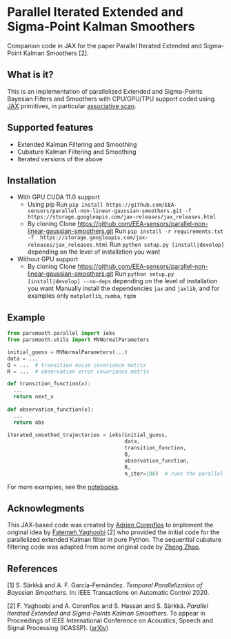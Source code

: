 # Parallel Iterated Extended and Sigma-Point Kalman Smoothers

Companion code in JAX for the paper Parallel Iterated Extended and Sigma-Point Kalman Smoothers [2].

What is it?
-----------

This is an implementation of parallelized Extended and Sigma-Points Bayesian Filters and Smoothers with CPU/GPU/TPU support coded using [JAX](https://github.com/google/jax) primitives, in particular [associative scan](https://en.wikipedia.org/wiki/Prefix_sum?wprov=sfla1).

Supported features
------------------

* Extended Kalman Filtering and Smoothing
* Cubature Kalman Filtering and Smoothing
* Iterated versions of the above

Installation
------------
- With GPU CUDA 11.0 support
  - Using pip
    Run `pip install https://github.com/EEA-sensors/parallel-non-linear-gaussian-smoothers.git -f  https://storage.googleapis.com/jax-releases/jax_releases.html`
  - By cloning
    Clone https://github.com/EEA-sensors/parallel-non-linear-gaussian-smoothers.git
    Run `pip install -r requirements.txt -f  https://storage.googleapis.com/jax-releases/jax_releases.html`
    Run `python setup.py [install|develop]` depending on the level of installation you want
- Without GPU support
  - By cloning
    Clone https://github.com/EEA-sensors/parallel-non-linear-gaussian-smoothers.git
    Run `python setup.py [install|develop] --no-deps` depending on the level of installation you want
    Manually install the dependencies `jax` and `jaxlib`, and for examples only `matplotlib`, `numba`, `tqdm`

Example
-------

```python
from parsmooth.parallel import ieks
from parsmooth.utils import MVNormalParameters

initial_guess = MVNormalParameters(...)
data = ...
Q = ...  # transition noise covariance matrix
R = ...  # observation error covariance matrix

def transition_function(x):
  ...
  return next_x
  
def observation_function(x):
  ...
  return obs
  
iterated_smoothed_trajectories = ieks(initial_guess, 
                                      data, 
                                      transition_function, 
                                      Q, 
                                      observation_function, 
                                      R, 
                                      n_iter=100)  # runs the parallel IEKS 100 times.

```

For more examples, see the [notebooks](https://github.com/EEA-sensors/parallel-non-linear-gaussian-smoothers/tree/master/notebooks).

Acknowlegments
--------------
This JAX-based code was created by [Adrien Corenflos](https://adriencorenflos.github.io/) to implement the original idea by [Fatemeh Yaghoobi](https://fatameh-yaghoobi.github.io/) [2] who provided the initial code for the parallelized extended Kalman filter in pure Python. The sequential cubature filtering code was adapted from some original code by [Zheng Zhao](https://users.aalto.fi/~zhaoz1/).

References
----------

[1] S. Särkkä and A. F. García-Fernández. *Temporal Parallelization of Bayesian Smoothers.* In: IEEE Transactions on Automatic Control 2020.

[2] F. Yaghoobi and A. Corenflos and S. Hassan and S. Särkkä. *Parallel Iterated Extended and Sigma-Points Kalman Smoothers.* To appear in Proceedings of IEEE International Conference on Acoustics, Speech and Signal Processing (ICASSP). ([arXiv](http://arxiv.org/abs/2102.00514))

